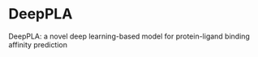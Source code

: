 # DeepPLA
DeepPLA: a novel deep learning-based model for protein-ligand binding affinity prediction

